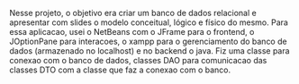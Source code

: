 Nesse projeto, o objetivo era criar um banco de dados relacional e apresentar com slides o modelo conceitual, lógico e físico do mesmo.
Para essa aplicacao, usei o NetBeans com o JFrame para o frontend, o JOptionPane para interacoes, o xampp para o gerenciamento do banco de dados (armazenado no localhost) e no backend o java. 
Fiz uma classe para conexao com o banco de dados, classes DAO para comunicacao das classes DTO com a classe que faz a conexao com o banco.  